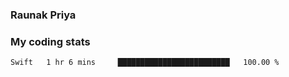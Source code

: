 ### Raunak Priya

### My coding stats

<!--START_SECTION:waka-->
```text
Swift   1 hr 6 mins     █████████████████████████   100.00 % 
```
<!--END_SECTION:waka-->
